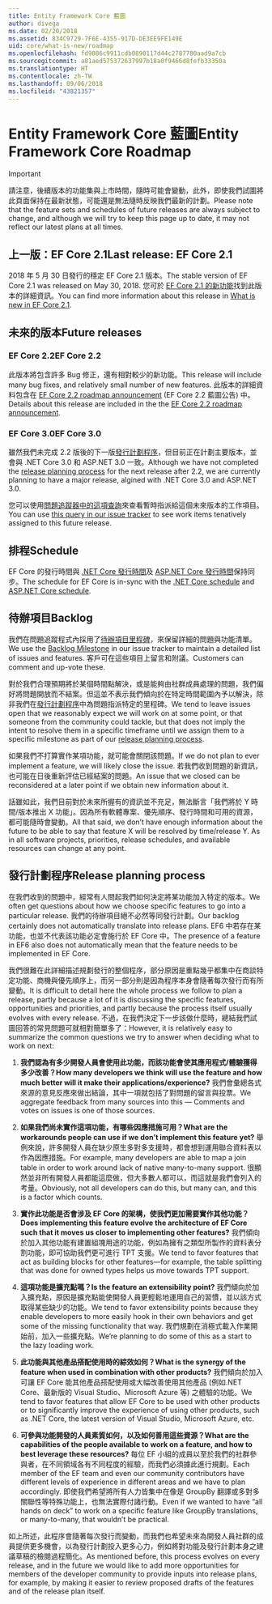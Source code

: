 ```yaml
---
title: Entity Framework Core 藍圖
author: divega
ms.date: 02/20/2018
ms.assetid: 834C9729-7F6E-4355-917D-DE3EE9FE149E
uid: core/what-is-new/roadmap
ms.openlocfilehash: fd9086c9911cdb0890117d44c2787780aad9a7cb
ms.sourcegitcommit: a81aed575372637997b18a0f9466d8fefb33350a
ms.translationtype: HT
ms.contentlocale: zh-TW
ms.lasthandoff: 09/06/2018
ms.locfileid: "43821357"
---
```

# <a name="entity-framework-core-roadmap"></a><span data-ttu-id="c9654-102">Entity Framework Core 藍圖</span><span class="sxs-lookup"><span data-stu-id="c9654-102">Entity Framework Core Roadmap</span></span>

> [!IMPORTANT]
> <span data-ttu-id="c9654-103">請注意，後續版本的功能集與上市時間，隨時可能會變動，此外，即使我們試圖將此頁面保持在最新狀態，可能還是無法隨時反映我們最新的計劃。</span><span class="sxs-lookup"><span data-stu-id="c9654-103">Please note that the feature sets and schedules of future releases are always subject to change, and although we will try to keep this page up to date, it may not reflect our latest plans at all times.</span></span>

## <a name="last-release-ef-core-21"></a><span data-ttu-id="c9654-104">上一版：EF Core 2.1</span><span class="sxs-lookup"><span data-stu-id="c9654-104">Last release: EF Core 2.1</span></span>

<span data-ttu-id="c9654-105">2018 年 5 月 30 日發行的穩定 EF Core 2.1 版本。</span><span class="sxs-lookup"><span data-stu-id="c9654-105">The stable version of EF Core 2.1 was released on May 30, 2018.</span></span> <span data-ttu-id="c9654-106">您可於 [EF Core 2.1 的新功能](xref:core/what-is-new/ef-core-2.1)找到此版本的詳細資訊。</span><span class="sxs-lookup"><span data-stu-id="c9654-106">You can find more information about this release in [What is new in EF Core 2.1](xref:core/what-is-new/ef-core-2.1).</span></span>

## <a name="future-releases"></a><span data-ttu-id="c9654-107">未來的版本</span><span class="sxs-lookup"><span data-stu-id="c9654-107">Future releases</span></span>

### <a name="ef-core-22"></a><span data-ttu-id="c9654-108">EF Core 2.2</span><span class="sxs-lookup"><span data-stu-id="c9654-108">EF Core 2.2</span></span>

<span data-ttu-id="c9654-109">此版本將包含許多 Bug 修正，還有相對較少的新功能。</span><span class="sxs-lookup"><span data-stu-id="c9654-109">This release will include many bug fixes, and relatively small number of new features.</span></span> <span data-ttu-id="c9654-110">此版本的詳細資料包含在 [EF Core 2.2 roadmap announcement](https://github.com/aspnet/Announcements/issues/308) (EF Core 2.2 藍圖公告) 中。</span><span class="sxs-lookup"><span data-stu-id="c9654-110">Details about this release are included in the the [EF Core 2.2 roadmap announcement](https://github.com/aspnet/Announcements/issues/308).</span></span> 

### <a name="ef-core-30"></a><span data-ttu-id="c9654-111">EF Core 3.0</span><span class="sxs-lookup"><span data-stu-id="c9654-111">EF Core 3.0</span></span>

<span data-ttu-id="c9654-112">雖然我們未完成 2.2 版後的下一版[發行計劃程序](#release-planning-process)，但目前正在計劃主要版本，並會與 .NET Core 3.0 和 ASP.NET 3.0 一致。</span><span class="sxs-lookup"><span data-stu-id="c9654-112">Although we have not completed the [release planning process](#release-planning-process) for the next release after 2.2, we are currently planning to have a major release, algined with .NET Core 3.0 and ASP.NET 3.0.</span></span> 

<span data-ttu-id="c9654-113">您可以使用[問題追蹤器中的這項查詢](https://github.com/aspnet/EntityFrameworkCore/issues?q=is%3Aopen+is%3Aissue+milestone%3A3.0.0+sort%3Areactions-%2B1-desc)來查看暫時指派給這個未來版本的工作項目。</span><span class="sxs-lookup"><span data-stu-id="c9654-113">You can use [this query in our issue tracker](https://github.com/aspnet/EntityFrameworkCore/issues?q=is%3Aopen+is%3Aissue+milestone%3A3.0.0+sort%3Areactions-%2B1-desc) to see work items tenatively assigned to this future release.</span></span>

## <a name="schedule"></a><span data-ttu-id="c9654-114">排程</span><span class="sxs-lookup"><span data-stu-id="c9654-114">Schedule</span></span>

<span data-ttu-id="c9654-115">EF Core 的發行時間與 [.NET Core 發行時間](https://github.com/dotnet/core/blob/master/roadmap.md)及 [ASP.NET Core 發行時間](https://github.com/aspnet/Home/wiki/Roadmap)保持同步。</span><span class="sxs-lookup"><span data-stu-id="c9654-115">The schedule for EF Core is in-sync with the [.NET Core schedule](https://github.com/dotnet/core/blob/master/roadmap.md) and [ASP.NET Core schedule](https://github.com/aspnet/Home/wiki/Roadmap).</span></span>

## <a name="backlog"></a><span data-ttu-id="c9654-116">待辦項目</span><span class="sxs-lookup"><span data-stu-id="c9654-116">Backlog</span></span>

<span data-ttu-id="c9654-117">我們在問題追蹤程式內採用了[待辦項目里程碑](https://github.com/aspnet/EntityFrameworkCore/issues?q=is%3Aopen+is%3Aissue+milestone%3ABacklog+sort%3Areactions-%2B1-desc)，來保留詳細的問題與功能清單。</span><span class="sxs-lookup"><span data-stu-id="c9654-117">We use the [Backlog Milestone](https://github.com/aspnet/EntityFrameworkCore/issues?q=is%3Aopen+is%3Aissue+milestone%3ABacklog+sort%3Areactions-%2B1-desc) in our issue tracker to maintain a detailed list of issues and features.</span></span> <span data-ttu-id="c9654-118">客戶可在這些項目上留言和附議。</span><span class="sxs-lookup"><span data-stu-id="c9654-118">Customers can comment and up-vote these.</span></span>

<span data-ttu-id="c9654-119">對於我們合理預期將於某個時間點解決，或是能夠由社群成員處理的問題，我們偏好將問題開放而不結案。但這並不表示我們傾向於在特定時間範圍內予以解決，除非我們在[發行計劃程序](#release-planning-process)中為問題指派特定的里程碑。</span><span class="sxs-lookup"><span data-stu-id="c9654-119">We tend to leave issues open that we reasonably expect we will work on at some point, or that someone from the community could tackle, but that does not imply the intent to resolve them in a specific timeframe until we assign them to a specific milestone as part of our [release planning process](#release-planning-process).</span></span>

<span data-ttu-id="c9654-120">如果我們不打算實作某項功能，就可能會關閉該問題。</span><span class="sxs-lookup"><span data-stu-id="c9654-120">If we do not plan to ever implement a feature, we will likely close the issue.</span></span> <span data-ttu-id="c9654-121">若我們收到問題的新資訊，也可能在日後重新評估已經結案的問題。</span><span class="sxs-lookup"><span data-stu-id="c9654-121">An issue that we closed can be reconsidered at a later point if we obtain new information about it.</span></span>

<span data-ttu-id="c9654-122">話雖如此，我們目前對於未來所握有的資訊並不充足，無法斷言「我們將於 Y 時間/版本推出 X 功能」。因為所有軟體專案、優先順序、發行時間和可用的資源，都可能隨時會變動。</span><span class="sxs-lookup"><span data-stu-id="c9654-122">All that said, we don’t have enough information about the future to be able to say that feature X will be resolved by time/release Y. As in all software projects, priorities, release schedules, and available resources can change at any point.</span></span>

## <a name="release-planning-process"></a><span data-ttu-id="c9654-123">發行計劃程序</span><span class="sxs-lookup"><span data-stu-id="c9654-123">Release planning process</span></span>

<span data-ttu-id="c9654-124">在我們收到的問題中，經常有人問起我們如何決定將某功能加入特定的版本。</span><span class="sxs-lookup"><span data-stu-id="c9654-124">We often get questions about how we choose specific features to go into a particular release.</span></span> <span data-ttu-id="c9654-125">我們的待辦項目絕不必然等同發行計劃。</span><span class="sxs-lookup"><span data-stu-id="c9654-125">Our backlog certainly does not automatically translate into release plans.</span></span> <span data-ttu-id="c9654-126">EF6 中若存在某功能，也並不代表該功能必定會施行於 EF Core 中。</span><span class="sxs-lookup"><span data-stu-id="c9654-126">The presence of a feature in EF6 also does not automatically mean that the feature needs to be implemented in EF Core.</span></span>

<span data-ttu-id="c9654-127">我們很難在此詳細描述規劃發行的整個程序，部分原因是重點幾乎都集中在商談特定功能、商機與優先順序上，而另一部分則是因為程序本身會隨著每次發行而有所變動。</span><span class="sxs-lookup"><span data-stu-id="c9654-127">It is difficult to detail here the whole process we follow to plan a release, partly because a lot of it is discussing the specific features, opportunities and priorities, and partly because the process itself usually evolves with every release.</span></span> <span data-ttu-id="c9654-128">不過，在我們決定下一步該做什麼時，總結我們試圖回答的常見問題可就相對簡單多了：</span><span class="sxs-lookup"><span data-stu-id="c9654-128">However, it is relatively easy to summarize the common questions we try to answer when deciding what to work on next:</span></span>

1. <span data-ttu-id="c9654-129">**我們認為有多少開發人員會使用此功能，而該功能會使其應用程式/體驗獲得多少改善？**</span><span class="sxs-lookup"><span data-stu-id="c9654-129">**How many developers we think will use the feature and how much better will it make their applications/experience?**</span></span> <span data-ttu-id="c9654-130">我們會彙總各式來源的意見反應來做出結論，其中一項就包括了對問題的留言與投票。</span><span class="sxs-lookup"><span data-stu-id="c9654-130">We aggregate feedback from many sources into this — Comments and votes on issues is one of those sources.</span></span>

2. <span data-ttu-id="c9654-131">**如果我們尚未實作這項功能，有哪些因應措施可用？**</span><span class="sxs-lookup"><span data-stu-id="c9654-131">**What are the workarounds people can use if we don’t implement this feature yet?**</span></span> <span data-ttu-id="c9654-132">舉例來說，許多開發人員在缺少原生多對多支援時，都會想到運用聯合資料表以作為因應措施。</span><span class="sxs-lookup"><span data-stu-id="c9654-132">For example, many developers are able to map a join table in order to work around lack of native many-to-many support.</span></span> <span data-ttu-id="c9654-133">很顯然並非所有開發人員都能這麼做，但大多數人都可以，而這就是我們會列入的考量。</span><span class="sxs-lookup"><span data-stu-id="c9654-133">Obviously, not all developers can do this, but many can, and this is a factor which counts.</span></span>

3. <span data-ttu-id="c9654-134">**實作此功能是否會涉及 EF Core 的架構，使我們更加需要實作其他功能？**</span><span class="sxs-lookup"><span data-stu-id="c9654-134">**Does implementing this feature evolve the architecture of EF Core such that it moves us closer to implementing other features?**</span></span> <span data-ttu-id="c9654-135">我們傾向於加入其他功能有建置組塊用途的功能，例如為擁有之類型所製作的資料表分割功能，即可協助我們更可進行 TPT 支援。</span><span class="sxs-lookup"><span data-stu-id="c9654-135">We tend to favor features that act as building blocks for other features—for example, the table splitting that was done for owned types helps us move towards TPT support.</span></span>

4. <span data-ttu-id="c9654-136">**這項功能是擴充點嗎？**</span><span class="sxs-lookup"><span data-stu-id="c9654-136">**Is the feature an extensibility point?**</span></span> <span data-ttu-id="c9654-137">我們傾向於加入擴充點，原因是擴充點能使開發人員更輕鬆地運用自己的習慣，並以該方式取得某些缺少的功能。</span><span class="sxs-lookup"><span data-stu-id="c9654-137">We tend to favor extensibility points because they enable developers to more easily hook in their own behaviors and get some of the missing functionality that way.</span></span> <span data-ttu-id="c9654-138">我們規劃在消極式載入作業開始前，加入一些擴充點。</span><span class="sxs-lookup"><span data-stu-id="c9654-138">We’re planning to do some of this as a start to the lazy loading work.</span></span>

5. <span data-ttu-id="c9654-139">**此功能與其他產品搭配使用時的綜效如何？**</span><span class="sxs-lookup"><span data-stu-id="c9654-139">**What is the synergy of the feature when used in combination with other products?**</span></span> <span data-ttu-id="c9654-140">我們傾向於加入可讓 EF Core 能其他產品搭配使用或大幅改善使用其他產品 (例如.NET Core、最新版的 Visual Studio、Microsoft Azure 等) 之體驗的功能。</span><span class="sxs-lookup"><span data-stu-id="c9654-140">We tend to favor features that allow EF Core to be used with other products or to significantly improve the experience of using other products, such as .NET Core, the latest version of Visual Studio, Microsoft Azure, etc.</span></span>

6. <span data-ttu-id="c9654-141">**可參與功能開發的人員素質如何，以及如何善用這些資源？**</span><span class="sxs-lookup"><span data-stu-id="c9654-141">**What are the capabilities of the people available to work on a feature, and how to best leverage these resources?**</span></span> <span data-ttu-id="c9654-142">每位 EF 小組的成員以至於我們的社群參與者，在不同領域各有不同程度的經驗，而我們必須據此進行規劃。</span><span class="sxs-lookup"><span data-stu-id="c9654-142">Each member of the EF team and even our community contributors have different levels of experience in different areas and we have to plan accordingly.</span></span> <span data-ttu-id="c9654-143">即使我們希望將所有人力皆集中在像是 GroupBy 翻譯或多對多關聯性等特殊功能上，也無法實際付諸行動。</span><span class="sxs-lookup"><span data-stu-id="c9654-143">Even if we wanted to have “all hands on deck” to work on a specific feature like GroupBy translations, or many-to-many, that wouldn’t be practical.</span></span>

<span data-ttu-id="c9654-144">如上所述，此程序會隨著每次發行而變動，而我們也希望未來為開發人員社群的成員提供更多機會，以為發行計劃投入更多心力，例如將對功能及發行計劃本身之建議草稿的檢閱過程簡化。</span><span class="sxs-lookup"><span data-stu-id="c9654-144">As mentioned before, this process evolves on every release, and in the future we would like to add more opportunities for members of the developer community to provide inputs into release plans, for example, by making it easier to review proposed drafts of the features and of the release plan itself.</span></span>
